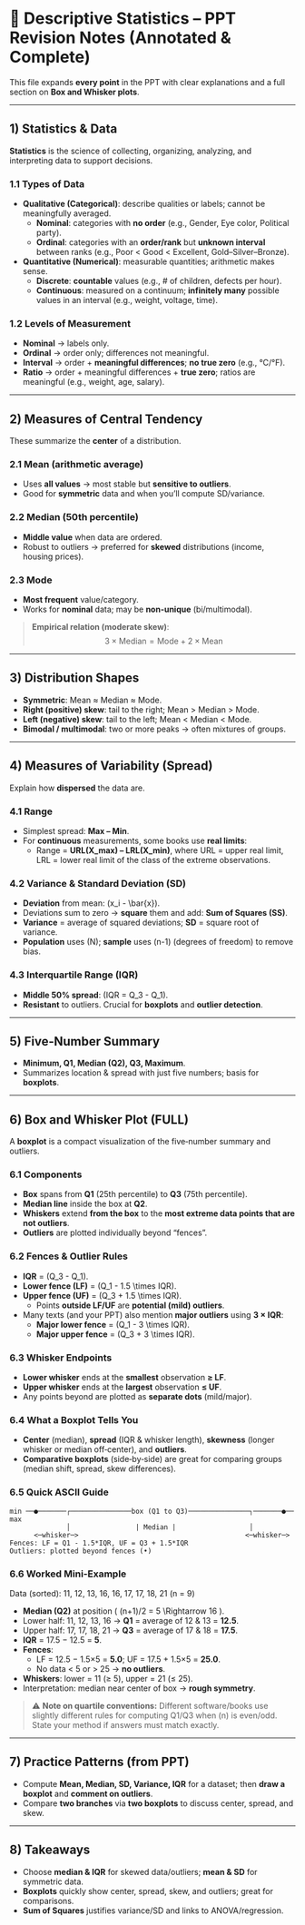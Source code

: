 # 📘 Descriptive Statistics – PPT Revision Notes (Annotated & Complete)

This file expands **every point** in the PPT with clear explanations and a full section on **Box and Whisker plots**.

---

## 1) Statistics & Data
**Statistics** is the science of collecting, organizing, analyzing, and interpreting data to support decisions.

### 1.1 Types of Data
- **Qualitative (Categorical)**: describe qualities or labels; cannot be meaningfully averaged.  
  - **Nominal**: categories with **no order** (e.g., Gender, Eye color, Political party).  
  - **Ordinal**: categories with an **order/rank** but **unknown interval** between ranks (e.g., Poor < Good < Excellent, Gold–Silver–Bronze).
- **Quantitative (Numerical)**: measurable quantities; arithmetic makes sense.  
  - **Discrete**: **countable** values (e.g., # of children, defects per hour).  
  - **Continuous**: measured on a continuum; **infinitely many** possible values in an interval (e.g., weight, voltage, time).

### 1.2 Levels of Measurement
- **Nominal** → labels only.  
- **Ordinal** → order only; differences not meaningful.  
- **Interval** → order + **meaningful differences**; **no true zero** (e.g., °C/°F).  
- **Ratio** → order + meaningful differences + **true zero**; ratios are meaningful (e.g., weight, age, salary).

---

## 2) Measures of Central Tendency
These summarize the **center** of a distribution.

### 2.1 Mean (arithmetic average)
- Uses **all values** → most stable but **sensitive to outliers**.  
- Good for **symmetric** data and when you’ll compute SD/variance.

### 2.2 Median (50th percentile)
- **Middle value** when data are ordered.  
- Robust to outliers → preferred for **skewed** distributions (income, housing prices).

### 2.3 Mode
- **Most frequent** value/category.  
- Works for **nominal** data; may be **non-unique** (bi/multimodal).

> **Empirical relation (moderate skew)**:  
> $$ 3 \times \text{Median} = \text{Mode} + 2 \times \text{Mean} $$

---

## 3) Distribution Shapes
- **Symmetric**: Mean ≈ Median ≈ Mode.  
- **Right (positive) skew**: tail to the right; Mean > Median > Mode.  
- **Left (negative) skew**: tail to the left; Mean < Median < Mode.  
- **Bimodal / multimodal**: two or more peaks → often mixtures of groups.

---

## 4) Measures of Variability (Spread)
Explain how **dispersed** the data are.

### 4.1 Range
- Simplest spread: **Max – Min**.  
- For **continuous** measurements, some books use **real limits**:  
  - Range = **URL(X_max) – LRL(X_min)**, where URL = upper real limit, LRL = lower real limit of the class of the extreme observations.

### 4.2 Variance & Standard Deviation (SD)
- **Deviation** from mean: \(x_i - \bar{x}\).  
- Deviations sum to zero → **square** them and add: **Sum of Squares (SS)**.  
- **Variance** = average of squared deviations; **SD** = square root of variance.  
- **Population** uses \(N\); **sample** uses \(n-1\) (degrees of freedom) to remove bias.

### 4.3 Interquartile Range (IQR)
- **Middle 50% spread**: \(IQR = Q_3 - Q_1\).  
- **Resistant** to outliers. Crucial for **boxplots** and **outlier detection**.

---

## 5) Five‑Number Summary
- **Minimum, Q1, Median (Q2), Q3, Maximum**.  
- Summarizes location & spread with just five numbers; basis for **boxplots**.

---

## 6) Box and Whisker Plot (FULL)
A **boxplot** is a compact visualization of the five‑number summary and outliers.

### 6.1 Components
- **Box** spans from **Q1** (25th percentile) to **Q3** (75th percentile).  
- **Median line** inside the box at **Q2**.  
- **Whiskers** extend **from the box** to the **most extreme data points that are not outliers**.  
- **Outliers** are plotted individually beyond “fences”.

### 6.2 Fences & Outlier Rules
- **IQR** = \(Q_3 - Q_1\).  
- **Lower fence (LF)** = \(Q_1 - 1.5 \times IQR\).  
- **Upper fence (UF)** = \(Q_3 + 1.5 \times IQR\).  
  - Points **outside LF/UF** are **potential (mild) outliers**.  
- Many texts (and your PPT) also mention **major outliers** using **3 × IQR**:  
  - **Major lower fence** = \(Q_1 - 3 \times IQR\).  
  - **Major upper fence** = \(Q_3 + 3 \times IQR\).

### 6.3 Whisker Endpoints
- **Lower whisker** ends at the **smallest** observation **≥ LF**.  
- **Upper whisker** ends at the **largest** observation **≤ UF**.  
- Any points beyond are plotted as **separate dots** (mild/major).

### 6.4 What a Boxplot Tells You
- **Center** (median), **spread** (IQR & whisker length), **skewness** (longer whisker or median off‑center), and **outliers**.  
- **Comparative boxplots** (side‑by‑side) are great for comparing groups (median shift, spread, skew differences).

### 6.5 Quick ASCII Guide
```
min ──●───────┌───────────────box (Q1 to Q3)───────────────┐───────●── max
              │                | Median |                  │
      <─whisker─>                                         <─whisker─>
Fences: LF = Q1 - 1.5*IQR, UF = Q3 + 1.5*IQR
Outliers: plotted beyond fences (•)
```

### 6.6 Worked Mini‑Example
Data (sorted): 11, 12, 13, 16, 16, 17, 17, 18, 21 (n = 9)  
- **Median (Q2)** at position \( (n+1)/2 = 5 \Rightarrow 16 \).  
- Lower half: 11, 12, 13, 16 → **Q1** = average of 12 & 13 = **12.5**.  
- Upper half: 17, 17, 18, 21 → **Q3** = average of 17 & 18 = **17.5**.  
- **IQR** = 17.5 − 12.5 = **5**.  
- **Fences**:  
  - LF = 12.5 − 1.5×5 = **5.0**; UF = 17.5 + 1.5×5 = **25.0**.  
  - No data < 5 or > 25 → **no outliers**.  
- **Whiskers**: lower = 11 (≥ 5), upper = 21 (≤ 25).  
- Interpretation: median near center of box → **rough symmetry**.

> ⚠️ **Note on quartile conventions:** Different software/books use slightly different rules for computing Q1/Q3 when \(n\) is even/odd. State your method if answers must match exactly.

---

## 7) Practice Patterns (from PPT)
- Compute **Mean, Median, SD, Variance, IQR** for a dataset; then **draw a boxplot** and **comment on outliers**.  
- Compare **two branches** via **two boxplots** to discuss center, spread, and skew.

---

## 8) Takeaways
- Choose **median & IQR** for skewed data/outliers; **mean & SD** for symmetric data.  
- **Boxplots** quickly show center, spread, skew, and outliers; great for comparisons.  
- **Sum of Squares** justifies variance/SD and links to ANOVA/regression.